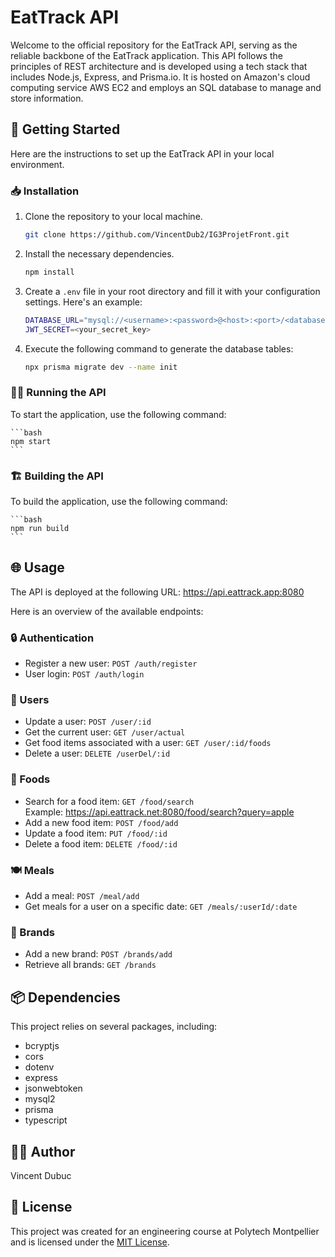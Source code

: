 # EatTrack API

Welcome to the official repository for the EatTrack API, serving as the reliable backbone of the EatTrack application. This API follows the principles of REST architecture and is developed using a tech stack that includes Node.js, Express, and Prisma.io. It is hosted on Amazon's cloud computing service AWS EC2 and employs an SQL database to manage and store information.

## 🚀 Getting Started

Here are the instructions to set up the EatTrack API in your local environment.

### 📥 Installation

1. Clone the repository to your local machine.

    ```bash
    git clone https://github.com/VincentDub2/IG3ProjetFront.git
    ```

2. Install the necessary dependencies.

    ```bash
    npm install
    ```

3. Create a `.env` file in your root directory and fill it with your configuration settings. Here's an example:

    ```bash
    DATABASE_URL="mysql://<username>:<password>@<host>:<port>/<database>?schema=<schema>"
    JWT_SECRET=<your_secret_key>
    ```

4. Execute the following command to generate the database tables:

    ```bash
    npx prisma migrate dev --name init
    ```

### 🏃‍♀️ Running the API

To start the application, use the following command:

    ```bash
    npm start
    ```

### 🏗️ Building the API

To build the application, use the following command:

    ```bash
    npm run build
    ```

## 🌐 Usage

The API is deployed at the following URL: https://api.eattrack.app:8080

Here is an overview of the available endpoints:

### 🔒 Authentication

- Register a new user: `POST /auth/register`
- User login: `POST /auth/login`

### 👥 Users

- Update a user: `POST /user/:id`
- Get the current user: `GET /user/actual`
- Get food items associated with a user: `GET /user/:id/foods`
- Delete a user: `DELETE /userDel/:id`

### 🍲 Foods

- Search for a food item: `GET /food/search`  
Example: https://api.eattrack.net:8080/food/search?query=apple
- Add a new food item: `POST /food/add`
- Update a food item: `PUT /food/:id`
- Delete a food item: `DELETE /food/:id`

### 🍽️ Meals

- Add a meal: `POST /meal/add`
- Get meals for a user on a specific date: `GET /meals/:userId/:date`

### 🏢 Brands

- Add a new brand: `POST /brands/add`
- Retrieve all brands: `GET /brands`

## 📦 Dependencies

This project relies on several packages, including:

- bcryptjs
- cors
- dotenv
- express
- jsonwebtoken
- mysql2
- prisma
- typescript

## 👨‍💻 Author

Vincent Dubuc

## 📄 License

This project was created for an engineering course at Polytech Montpellier and is licensed under the [MIT License](LICENSE).
